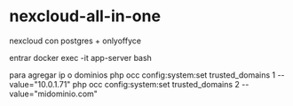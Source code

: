 # nexcloud-all-in-one
nexcloud con postgres + onlyoffyce


entrar docker exec -it app-server bash

para agregar ip o dominios
php occ config:system:set trusted_domains 1 --value="10.0.1.71"
php occ config:system:set trusted_domains 2 --value="midominio.com"
